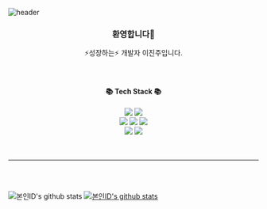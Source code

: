 ![header](https://capsule-render.vercel.app/api?type=slice&color=auto&height=200&text=Welcome👋&fontAlign=70&rotate=13&fontAlignY=25&desc=JinJu's%20GitHub&descAlign=70.&descAlignY=44)

<div align=center>
<h3>환영합니다👋</h3>
⚡성장하는⚡ 개발자 이진주입니다.
</div>
<br>
<br>
<div align=center>
  <h4>📚 Tech Stack 📚</h4>
  <img src="https://img.shields.io/badge/Java-007396?style=flat&logo=Java&logoColor=white" /> 
  <img src="https://img.shields.io/badge/Spring-6DB33F?style=flat&logo=spring&logoColor=white" />
  <br>
  <img src="https://img.shields.io/badge/HTML5-E34F26?style=flat&logo=HTML5&logoColor=white" />
  <img src="https://img.shields.io/badge/CSS3-1572B6?style=flat&logo=CSS3&logoColor=white" />
  <img src="https://img.shields.io/badge/JavaScript-F7DF1E?style=flat&logo=JavaScript&logoColor=white" />
  <br>
  <img src="https://img.shields.io/badge/Oracle%20SQL-F80000?style=flat&logo=Oracle&logoColor=white" />
  <img src="https://img.shields.io/badge/MariaDB-003545?style=flat&logo=MariaDB&logoColor=white" />
</div>   
<br>
<br>

---------------------------------------    

<br>
<br>   
        
![본인ID's github stats](https://github-readme-stats.vercel.app/api?username=jinju1123&show_icons=true)
[![본인ID's github stats](https://github-readme-stats.vercel.app/api/top-langs/?username=jinju1123&show_icons=true&hide_border=true&title_color=004386&icon_color=004386&layout=compact)](https://github.com/jinju1123)        

        
<!--
**jinju1123/jinju1123** is a ✨ _special_ ✨ repository because its `README.md` (this file) appears on your GitHub profile.

Here are some ideas to get you started:

- 🔭 I’m currently working on ...
- 🌱 I’m currently learning ...
- 👯 I’m looking to collaborate on ...
- 🤔 I’m looking for help with ...
- 💬 Ask me about ...
- 📫 How to reach me: ...
- 😄 Pronouns: ...
- ⚡ Fun fact: ...
-->
  

